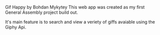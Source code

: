 Gif Happy by Bohdan Mykytey
This web app was created as my first General Assembly project build out.

It's main feature is to search and view a veriety of giffs avaiable using the Giphy Api.

